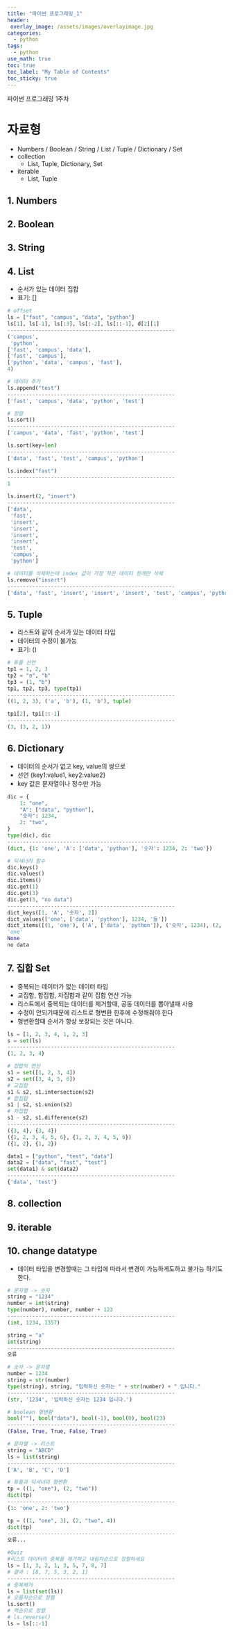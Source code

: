 ```yaml
---
title: "파이썬 프로그래밍_1"
header:
 overlay_image: /assets/images/overlayimage.jpg
categories:
  - python
tags:
  - python
use_math: true
toc: true
toc_label: "My Table of Contents"
toc_sticky: true
---
```

파이썬 프로그래밍 1주차  

# 자료형
* Numbers / Boolean / String / List / Tuple / Dictionary / Set
* collection
    * List, Tuple, Dictionary, Set
* iterable  
    * List, Tuple

## 1. Numbers
## 2. Boolean
## 3. String
## 4. List  
- 순서가 있는 데이터 집합
- 표기: []  


```python
# offset
ls = ["fast", "campus", "data", "python"]
ls[1], ls[-1], ls[:3], ls[:-2], ls[::-1], d[2][1]  
------------------------------------------------------
('campus',
 'python',
['fast', 'campus', 'data'],
['fast', 'campus'],
['python', 'data', 'campus', 'fast'],  
4)
```  
```python
# 데이터 추가
ls.append("test")  
------------------------------------------------------
['fast', 'campus', 'data', 'python', 'test']
```  

```python
# 정렬
ls.sort()  
------------------------------------------------------
['campus', 'data', 'fast', 'python', 'test']
```
```python
ls.sort(key=len)  
------------------------------------------------------
['data', 'fast', 'test', 'campus', 'python']
```  

```python
ls.index("fast")  
------------------------------------------------------
1
```  

```python
ls.insert(2, "insert")  
------------------------------------------------------
['data',
 'fast',
 'insert',
 'insert',
 'insert',
 'insert',
 'test',
 'campus',
 'python']
```  

```python
# 데이터를 삭제하는데 index 값이 가장 작은 데이터 한개만 삭제
ls.remove("insert")  
------------------------------------------------------
['data', 'fast', 'insert', 'insert', 'insert', 'test', 'campus', 'python']
```  

## 5. Tuple
  - 리스트와 같이 순서가 있는 데이터 타입
  - 데이터의 수정이 불가능
  - 표기: ()  

```python
# 튜플 선언
tp1 = 1, 2, 3
tp2 = "a", "b"
tp3 = (1, "b")
tp1, tp2, tp3, type(tp1)  
------------------------------------------------------
((1, 2, 3), ('a', 'b'), (1, 'b'), tuple)
```  

```python
tp1[2], tp1[::-1]  
------------------------------------------------------
(3, (3, 2, 1))
```  

## 6. Dictionary
  - 데이터의 순서가 없고 key, value의 쌍으로
  - 선언 {key1:value1, key2:value2}
  - key 값은 문자열이나 정수만 가능  

```python
dic = {
    1: "one",
    "A": ["data", "python"],
    "숫자": 1234,
    2: "two",
}
type(dic), dic  
------------------------------------------------------
(dict, {1: 'one', 'A': ['data', 'python'], '숫자': 1234, 2: 'two'})
```  

```python
# 딕셔너리 함수
dic.keys()
dic.values()
dic.items()
dic.get(1)
dic.get(3)
dic.get(3, "no data")  
------------------------------------------------------
dict_keys([1, 'A', '숫자', 2])
dict_values(['one', ['data', 'python'], 1234, '둘'])
dict_items([(1, 'one'), ('A', ['data', 'python']), ('숫자', 1234), (2, '둘')])
'one'
None
no data
```  

## 7. 집합 Set
  - 중복되는 데이터가 없는 데이터 타입
  - 교집합, 합집합, 차집합과 같이 집합 연산 가능
  - 리스트에서 중복되는 데이터를 제거할때, 공동 데이터를 뽑아낼때 사용
  - 수정이 안되기때문에 리스트로 형변환 한후에 수정해줘야 한다
  - 형변환할때 순서가 항상 보장되는 것은 아니다.  

```python
ls = [1, 2, 3, 4, 1, 2, 3]
s = set(ls)  
------------------------------------------------------
{1, 2, 3, 4}
```  

```python
# 집합의 연산
s1 = set([1, 2, 3, 4])
s2 = set([3, 4, 5, 6])
# 교집합
s1 & s2, s1.intersection(s2)
# 합집합
s1 | s2, s1.union(s2)
# 차집합
s1 - s2, s1.difference(s2)  
------------------------------------------------------
({3, 4}, {3, 4})
({1, 2, 3, 4, 5, 6}, {1, 2, 3, 4, 5, 6})
({1, 2}, {1, 2})
```  

```python
data1 = ["python", "test", "data"]
data2 = ["data", "fast", "test"]
set(data1) & set(data2)  
------------------------------------------------------
{'data', 'test'}
```  

## 8. collection

## 9. iterable

## 10. change datatype
  - 데이터 타입을 변경할때는 그 타입에 따라서 변경이 가능하게도하고 불가능 하기도 한다.  

```python
# 문자열 -> 숫자
string = "1234"
number = int(string)
type(number), number, number + 123  
------------------------------------------------------
(int, 1234, 1357)
```  

```python
string = "a"
int(string)  
------------------------------------------------------
오류
```  

```python
# 숫자 -> 문자열
number = 1234
string = str(number)
type(string), string, "입력하신 숫자는 " + str(number) + " 입니다."  
------------------------------------------------------
(str, '1234', '입력하신 숫자는 1234 입니다.')
```  

```python
# boolean 형변환
bool(""), bool("data"), bool(-1), bool(0), bool(23)  
------------------------------------------------------
(False, True, True, False, True)
```  

```python
# 문자열 -> 리스트
string = "ABCD"
ls = list(string)  
------------------------------------------------------
['A', 'B', 'C', 'D']
```  

```python
# 튜플과 딕셔너리 형변환
tp = ((1, "one"), (2, "two"))
dict(tp)  
------------------------------------------------------
{1: 'one', 2: 'two'}
```  

```python
tp = ((1, "one", 3), (2, "two", 4))
dict(tp)  
------------------------------------------------------
오류...
```  

```python
#Quiz
#리스트 데이터의 중복을 제거하고 내림차순으로 정렬하세요
ls = [1, 3, 2, 1, 3, 5, 7, 8, 7]
# 결과 : [8, 7, 5, 3, 2, 1]  
------------------------------------------------------
# 중복제거
ls = list(set(ls))
# 오름차순으로 정렬
ls.sort()
# 역순으로 정렬
# ls.reverse()
ls = ls[::-1]
```
